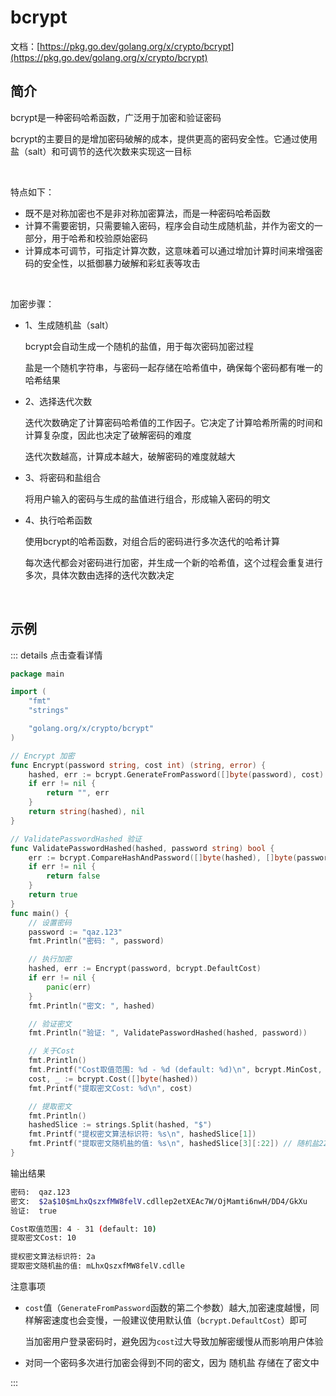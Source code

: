 # bcrypt

文档：[https://pkg.go.dev/golang.org/x/crypto/bcrypt](https://pkg.go.dev/golang.org/x/crypto/bcrypt)

## 简介

bcrypt是一种密码哈希函数，广泛用于加密和验证密码

bcrypt的主要目的是增加密码破解的成本，提供更高的密码安全性。它通过使用盐（salt）和可调节的迭代次数来实现这一目标

<br />

特点如下：

* 既不是对称加密也不是非对称加密算法，而是一种密码哈希函数
* 计算不需要密钥，只需要输入密码，程序会自动生成随机盐，并作为密文的一部分，用于哈希和校验原始密码
* 计算成本可调节，可指定计算次数，这意味着可以通过增加计算时间来增强密码的安全性，以抵御暴力破解和彩虹表等攻击

<br />

加密步骤：

* 1、生成随机盐（salt）

  bcrypt会自动生成一个随机的盐值，用于每次密码加密过程

  盐是一个随机字符串，与密码一起存储在哈希值中，确保每个密码都有唯一的哈希结果

* 2、选择迭代次数

  迭代次数确定了计算密码哈希值的工作因子。它决定了计算哈希所需的时间和计算复杂度，因此也决定了破解密码的难度

  迭代次数越高，计算成本越大，破解密码的难度就越大

* 3、将密码和盐组合

  将用户输入的密码与生成的盐值进行组合，形成输入密码的明文

* 4、执行哈希函数

  使用bcrypt的哈希函数，对组合后的密码进行多次迭代的哈希计算

  每次迭代都会对密码进行加密，并生成一个新的哈希值，这个过程会重复进行多次，具体次数由选择的迭代次数决定

<br />

## 示例

::: details 点击查看详情

```go
package main

import (
	"fmt"
	"strings"

	"golang.org/x/crypto/bcrypt"
)

// Encrypt 加密
func Encrypt(password string, cost int) (string, error) {
	hashed, err := bcrypt.GenerateFromPassword([]byte(password), cost)
	if err != nil {
		return "", err
	}
	return string(hashed), nil
}

// ValidatePasswordHashed 验证
func ValidatePasswordHashed(hashed, password string) bool {
	err := bcrypt.CompareHashAndPassword([]byte(hashed), []byte(password))
	if err != nil {
		return false
	}
	return true
}
func main() {
	// 设置密码
	password := "qaz.123"
	fmt.Println("密码: ", password)

	// 执行加密
	hashed, err := Encrypt(password, bcrypt.DefaultCost)
	if err != nil {
		panic(err)
	}
	fmt.Println("密文: ", hashed)

	// 验证密文
	fmt.Println("验证: ", ValidatePasswordHashed(hashed, password))

	// 关于Cost
	fmt.Println()
	fmt.Printf("Cost取值范围: %d - %d (default: %d)\n", bcrypt.MinCost, bcrypt.MaxCost, bcrypt.DefaultCost)
	cost, _ := bcrypt.Cost([]byte(hashed))
	fmt.Printf("提取密文Cost: %d\n", cost)

	// 提取密文
	fmt.Println()
	hashedSlice := strings.Split(hashed, "$")
	fmt.Printf("提权密文算法标识符: %s\n", hashedSlice[1])
	fmt.Printf("提取密文随机盐的值: %s\n", hashedSlice[3][:22]) // 随机盐22位
}
```

输出结果

```bash
密码:  qaz.123
密文:  $2a$10$mLhxQszxfMW8felV.cdllep2etXEAc7W/OjMamti6nwH/DD4/GkXu
验证:  true

Cost取值范围: 4 - 31 (default: 10)
提取密文Cost: 10
                                          
提权密文算法标识符: 2a
提取密文随机盐的值: mLhxQszxfMW8felV.cdlle
```

注意事项

* `cost`值（`GenerateFromPassword`函数的第二个参数）越大,加密速度越慢，同样解密速度也会变慢，一般建议使用默认值（`bcrypt.DefaultCost`）即可

  当加密用户登录密码时，避免因为`cost`过大导致加解密缓慢从而影响用户体验

* 对同一个密码多次进行加密会得到不同的密文，因为 随机盐 存储在了密文中

:::
